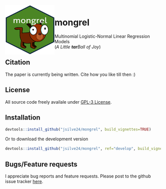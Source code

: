 <img align="left" width="160" height="160" src="inst/mongrel.png" />

# mongrel
Multinomial Logistic-Normal Linear Regression Models <br/>
(*A Little* __*tar*__*Ball of Joy*)

## Citation ##
The paper is currently being written. Cite how you like till then :)

## License ##
All source code freely availale under [GPL-3 License](https://www.gnu.org/licenses/gpl-3.0.en.html). 

## Installation ##
``` r
devtools::install_github("jsilve24/mongrel", build_vignettes=TRUE)
```
Or to download the development version

``` r
devtools::install_github("jsilve24/mongrel", ref="develop", build_vignettes=TRUE)
```

## Bugs/Feature requests ##
I appreciate bug reports and feature requests. Please post to the github issue tracker [here](https://github.com/jsilve24/mongrel/issues). 


